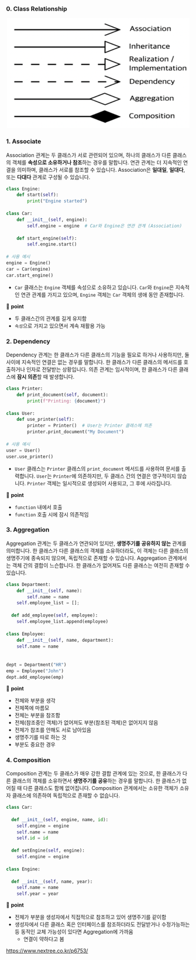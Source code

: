 ### 0. Class Relationship

<p align="center"><img src="https://github.com/sigirace/page-images/blob/main/design_patterns/calss_relation.png?raw=true" width="500" height="300"></p>



### 1. Associate

Association 관계는 두 클래스가 서로 관련되어 있으며, 하나의 클래스가 다른 클래스의 객체를 **속성으로 소유하거나 참조**하는 경우를 말합니다. 연관 관계는 더 지속적인 연결을 의미하며, 클래스가 서로를 참조할 수 있습니다. Association은 **일대일**, **일대다**, 또는 **다대다** 관계로 구성될 수 있습니다.

```python
class Engine:
    def start(self):
        print("Engine started")

class Car:
    def __init__(self, engine):
        self.engine = engine  # Car와 Engine은 연관 관계 (Association)

    def start_engine(self):
        self.engine.start()

# 사용 예시
engine = Engine()
car = Car(engine)
car.start_engine()
```

- `Car` 클래스는 `Engine` 객체를 속성으로 소유하고 있습니다. `Car`와 `Engine`은 지속적인 연관 관계를 가지고 있으며, `Engine` 객체는 `Car` 객체의 생애 동안 존재합니다.



📌 **point**

- 두 클래스간의 관계를 길게 유지함
- `속성`으로 가지고 있으면서 계속 재활용 가능



### 2. Dependency

Dependency 관계는 한 클래스가 다른 클래스의 기능을 필요로 하거나 사용하지만, 둘 사이에 지속적인 연결은 없는 경우를 말합니다. 한 클래스가 다른 클래스의 메서드를 호출하거나 인자로 전달받는 상황입니다. 의존 관계는 임시적이며, 한 클래스가 다른 클래스에 **잠시 의존**할 때 발생합니다.

```python
class Printer:
    def print_document(self, document):
        print(f"Printing: {document}")

class User:
    def use_printer(self):
        printer = Printer()  # User는 Printer 클래스에 의존
        printer.print_document("My Document")

# 사용 예시
user = User()
user.use_printer()
```

-  `User` 클래스는 `Printer` 클래스의 `print_document` 메서드를 사용하여 문서를 출력합니다. `User`는 `Printer`에 의존하지만, 두 클래스 간의 연결은 영구적이지 않습니다. `Printer` 객체는 일시적으로 생성되어 사용되고, 그 후에 사라집니다.



📌 **point**

- `function` 내에서 호출
- `function` 호출 시에 잠시 의존적임



### 3. Aggregation

Aggregation 관계는 두 클래스가 연관되어 있지만, **생명주기를 공유하지 않는** 관계를 의미합니다. 한 클래스가 다른 클래스의 객체를 소유하더라도, 이 객체는 다른 클래스의 생명주기에 종속되지 않으며, 독립적으로 존재할 수 있습니다. Aggregation 관계에서는 객체 간의 결합이 느슨합니다. 한 클래스가 없어져도 다른 클래스는 여전히 존재할 수 있습니다.

```python
class Department:
	def __init__(self, name):
		self.name = name
    self.employee_list = [];
  
  def add_employee(self, employee):
    self.employee_list.append(employee)

class Employee:
	def __init__(self, name, department):
    self.name = name


dept = Department("HR")
emp = Employee("John")
dept.add_employee(emp)
```



📌 **point**

- 전체와 부분을 생각
- 전체쪽에 마름모
- 전체는 부분을 참조함
- 전체(참조중인 객체)가 없어져도 부분(참조된 객체)은 없어지지 않음
- 전체가 참조를 안해도 서로 남아있음
- 생명주기를 따로 하는 것
- 부분도 중요한 경우





### 4. Composition

Composition 관계는 두 클래스가 매우 강한 결합 관계에 있는 것으로, 한 클래스가 다른 클래스의 객체를 소유하면서 **생명주기를 공유**하는 경우를 말합니다. 한 클래스가 없어질 때 다른 클래스도 함께 없어집니다. Composition 관계에서는 소유한 객체가 소유자 클래스에 의존하여 독립적으로 존재할 수 없습니다.

```python
class Car:
  
  def __init__(self, engine, name, id):
    self.engine = engine
    self.name = name
    self.id = id
    
  def setEngine(self, engine):
    self.engine = engine
    
class Engine:
  
  def __init__(self, name, year):
    self.name = name
    self.year = year
```



📌 **point**

- 전체가 부분을 생성자에서 직접적으로 참조하고 있어 생명주기를 같이함
- 생성자에서 다른 클래스 혹은 인터페이스를 참조하더라도 전달받거나 수정가능하는 등 동적인 교체 가능성이 있다면 Aggregation에 가까움
  - 연결이 약하다고 봄






https://www.nextree.co.kr/p6753/
